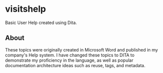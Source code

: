 # visitshelp
Basic User Help created using Dita.
## About
These topics were originally created in Microsoft Word and published in my company's Help system. I have changed these topics to DITA to demonstrate my proficiency in the language, as well as popular documentation architecture ideas such as reuse, tags, and metadata. 
